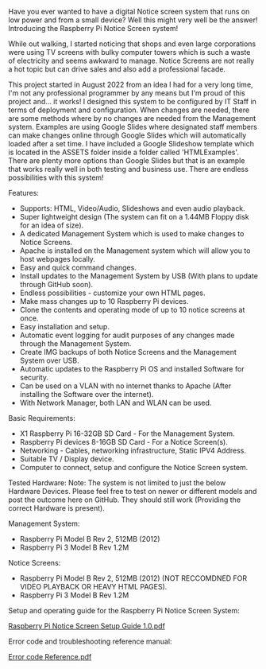 Have you ever wanted to have a digital Notice screen system that runs on low power and from a small device? 
Well this might very well be the answer! Introducing the Raspberry Pi Notice Screen system!

While out walking, I started noticing that shops and even large corporations were using TV screens with bulky computer
towers which is such a waste of electricity and seems awkward to manage. Notice Screens are not really a hot topic but
can drive sales and also add a professional facade.

This project started in August 2022 from an idea I had for a very long time, I'm not any professional programmer by any means
but I'm proud of this project and... it works!
I designed this system to be configured by IT Staff in terms of deployment and configuration. When changes are needed, there are 
some methods where by no changes are needed from the Management system. Examples are using Google Slides where designated staff members
can make changes online through Google Slides which will automatically loaded after a set time. I have included a Google Slideshow template
which is located in the ASSETS folder inside a folder called 'HTMLExamples'. There are plenty more options than Google Slides but that is
an example that works really well in both testing and business use. There are endless possibilities with this system!

Features:

* Supports: HTML, Video/Audio, Slideshows and even audio playback.
* Super lightweight design (The system can fit on a 1.44MB Floppy disk for an idea of size).
* A dedicated Management System which is used to make changes to Notice Screens.
* Apache is installed on the Management system which will allow you to host webpages locally.
* Easy and quick command changes.
* Install updates to the Management System by USB (With plans to update through GitHub soon).
* Endless possibilities - customize your own HTML pages.
* Make mass changes up to 10 Raspberry Pi devices.
* Clone the contents and operating mode of up to 10 notice screens at once.
* Easy installation and setup.
* Automatic event logging for audit purposes of any changes made through the Management System.
* Create IMG backups of both Notice Screens and the Management System over USB.
* Automatic updates to the Raspberry Pi OS and installed Software for security.
* Can be used on a VLAN with no internet thanks to Apache (After installing the Software over the internet).
* With Network Manager, both LAN and WLAN can be used.

Basic Requirements:

 * X1 Raspberry Pi 16-32GB SD Card       - For the Management System.
 * Raspberry Pi devices 8-16GB SD Card   - For a Notice Screen(s).
 * Networking - Cables, networking infrastructure, Static IPV4 Address.
 * Suitable TV / Display device.
 * Computer to connect, setup and configure the Notice Screen system.

Tested Hardware:
Note: The system is not limited to just the below Hardware Devices.
Please feel free to test on newer or different models and post the outcome here on GitHub.
They should still work (Providing the correct Hardware is present).

Management System:
- Raspberry Pi Model B Rev 2, 512MB (2012)
- Raspberry Pi 3 Model B Rev 1.2M

Notice Screens:
- Raspberry Pi Model B Rev 2, 512MB (2012) (NOT RECCOMDNED FOR VIDEO PLAYBACK OR HEAVY HTML PAGES).
- Raspberry Pi 3 Model B Rev 1.2M


Setup and operating guide for the Raspberry Pi Notice Screen System:

[Raspberry Pi Notice Screen Setup Guide 1.0.pdf](https://github.com/user-attachments/files/17271220/Raspberry.Pi.Notice.Screen.Setup.Guide.1.0.pdf)



Error code and troubleshooting reference manual:

[Error code Reference.pdf](https://github.com/user-attachments/files/17298075/Error.code.Reference.pdf)

